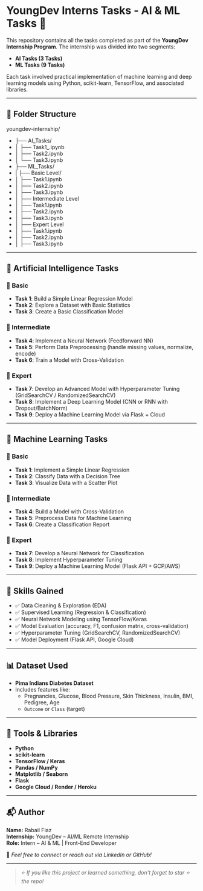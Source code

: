 # YoungDev Interns Tasks - AI & ML Tasks 🚀

This repository contains all the tasks completed as part of the **YoungDev Internship Program**. The internship was divided into two segments:

- **AI Tasks (3 Tasks)**
- **ML Tasks (9 Tasks)**  

Each task involved practical implementation of machine learning and deep learning models using Python, scikit-learn, TensorFlow, and associated libraries.

---

## 📁 Folder Structure

youngdev-internship/
- ├── AI_Tasks/
- │ ├── Task1_.ipynb
- │ ├── Task2.ipynb
- │ └── Task3.ipynb
- ├── ML_Tasks/
- | ├── Basic Level/
- │   ├── Task1.ipynb
- │   ├── Task2.ipynb
- │   ├── Task3.ipynb
- │ ├── Intermediate Level
- │   ├── Task1.ipynb
- │   ├── Task2.ipynb
- │   ├── Task3.ipynb
- │ ├── Expert Level
- │   ├── Task1.ipynb
- │   ├── Task2.ipynb
- │   ├── Task3.ipynb


  
---

## 🔹 Artificial Intelligence Tasks

### 🔰 Basic
- **Task 1**: Build a Simple Linear Regression Model  
- **Task 2**: Explore a Dataset with Basic Statistics  
- **Task 3**: Create a Basic Classification Model  

### 🧩 Intermediate
- **Task 4**: Implement a Neural Network (Feedforward NN)  
- **Task 5**: Perform Data Preprocessing (handle missing values, normalize, encode)  
- **Task 6**: Train a Model with Cross-Validation  

### 🚀 Expert
- **Task 7**: Develop an Advanced Model with Hyperparameter Tuning (GridSearchCV / RandomizedSearchCV)  
- **Task 8**: Implement a Deep Learning Model (CNN or RNN with Dropout/BatchNorm)  
- **Task 9**: Deploy a Machine Learning Model via Flask + Cloud  

---

## 🔹 Machine Learning Tasks

### 🔰 Basic
- **Task 1**: Implement a Simple Linear Regression  
- **Task 2**: Classify Data with a Decision Tree  
- **Task 3**: Visualize Data with a Scatter Plot  

### 🧩 Intermediate
- **Task 4**: Build a Model with Cross-Validation  
- **Task 5**: Preprocess Data for Machine Learning  
- **Task 6**: Create a Classification Report  

### 🚀 Expert
- **Task 7**: Develop a Neural Network for Classification  
- **Task 8**: Implement Hyperparameter Tuning  
- **Task 9**: Deploy a Machine Learning Model (Flask API + GCP/AWS)

---

## 🧠 Skills Gained

- ✅ Data Cleaning & Exploration (EDA)
- ✅ Supervised Learning (Regression & Classification)
- ✅ Neural Network Modeling using TensorFlow/Keras
- ✅ Model Evaluation (accuracy, F1, confusion matrix, cross-validation)
- ✅ Hyperparameter Tuning (GridSearchCV, RandomizedSearchCV)
- ✅ Model Deployment (Flask API, Google Cloud)

---

## 📊 Dataset Used

- **Pima Indians Diabetes Dataset**
- Includes features like:
  - Pregnancies, Glucose, Blood Pressure, Skin Thickness, Insulin, BMI, Pedigree, Age
  - `Outcome` or `Class` (target)

---

## 🚀 Tools & Libraries

- **Python**  
- **scikit-learn**  
- **TensorFlow / Keras**  
- **Pandas / NumPy**  
- **Matplotlib / Seaborn**  
- **Flask**  
- **Google Cloud / Render / Heroku**

---

## 📬 Author

**Name:** Rabail Fiaz  
**Internship:** YoungDev – AI/ML Remote Internship  
**Role:** Intern – AI & ML | Front-End Developer  

📧 *Feel free to connect or reach out via LinkedIn or GitHub!*

---

> ⭐ _If you like this project or learned something, don't forget to star ⭐ the repo!_

